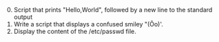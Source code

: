 0. Script that prints "Hello,World", followed by a new line to the standard output
1. Write a script that displays a confused smiley "(Ôo)'.
2. Display the content of the /etc/passwd file.
